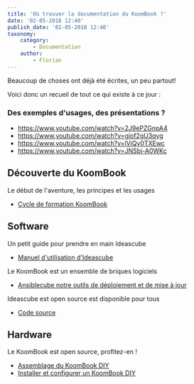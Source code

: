 ```yaml
---
title: 'Où trouver la documentation du KoomBook ?'
date: '02-05-2018 12:40'
publish_date: '02-05-2018 12:40'
taxonomy:
    category:
        - Documentation
    author:
        - Florian
---
```


Beaucoup de choses ont déjà été écrites, un peu partout!

Voici donc un recueil de tout ce qui existe à ce jour :

### Des exemples d'usages, des présentations ? 
- https://www.youtube.com/watch?v=2J9ePZGnpA4
- https://www.youtube.com/watch?v=gjof2gU3qyg
- https://www.youtube.com/watch?v=lViQy0TXEwc
- https://www.youtube.com/watch?v=JNSbj-A0WKc

## Découverte du KoomBook
Le début de l'aventure, les principes et les usages 
* [Cycle de formation KoomBook](https://www.gitbook.com/book/bsf/formation-koombook)

## Software
Un petit guide pour prendre en main Ideascube
* [Manuel d'utilisation d'Ideascube](https://www.gitbook.com/book/bsf/manuel-ideascube)

Le KoomBook est un ensemble de briques logiciels
* [Ansiblecube notre outils de déploiement et de mise à jour](https://github.com/ideascube/ansiblecube/tree/oneUpdateFile)

Ideascube est open source est disponible pour tous 
* [Code source](https://framagit.org/ideascube/ideascube)

## Hardware 
Le KoomBook est open source, profitez-en ! 
* [Assemblage du KoomBook DIY](https://www.gitbook.com/book/bsf/montage-koombook)
* [Installer et configurer un KoomBook DIY](https://www.gitbook.com/book/bsf/installer-et-configurer-un-koombook/details)